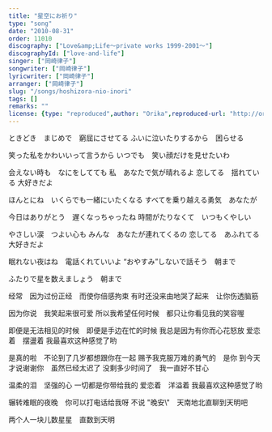 ```yaml
---
title: "星空にお祈り"
type: "song"
date: "2010-08-31"
order: 11010
discography: ["Love&amp;Life〜private works 1999-2001〜"]
discographyId: ["love-and-life"]
singer: ["岡崎律子"]
songwriter: ["岡崎律子"]
lyricwriter: ["岡崎律子"]
arranger: ["岡崎律子"]
slug: "/songs/hoshizora-nio-inori"
tags: []
remarks: ""
license: {type: "reproduced",author: "Orika",reproduced-url: "http://orikamushi.myweb.hinet.net/",reproduced-website: "織歌蟲網站"}
---
```


ときどき　まじめで　窮屈にさせてる 
ふいに泣いたりするから　困らせる 

笑った私をかわいいって言うから 
いつでも　笑い顔だけを見せたいわ 

会えない時も　なにをしてても 
私　あなたで気が晴れるよ 
恋してる　揺れている 
大好きだよ 

ほんとにね　いくらでも一緒にいたくなる 
すべてを乗り越える勇気　あなたが

今日はありがとう　遅くなっちゃったね 
時間がたりなくて　いつもくやしい 

やさしい涙　つよい心も 
みんな　あなたが連れてくるの 
恋してる　あふれてる 
大好きだよ 

眠れない夜はね　電話くれていいよ 
“おやすみ”しないで話そう　朝まで 

ふたりで星を数えましょう　朝まで

<!-- 翻译 -->

经常　因为过份正经　而使你倍感拘束 
有时还没来由地哭了起来　让你伤透脑筋 

因为你说　我笑起来很可爱 
所以我希望任何时候　都只让你看见我的笑容喔 

即便是无法相见的时候　即便是手边在忙的时候 
我总是因为有你而心花怒放 
爱恋着　摆盪着 
我最喜欢这种感觉了哟 

是真的啦　不论到了几岁都想跟你在一起 
赐予我克服万难的勇气的　是你
到今天才说谢谢你　虽然已经太迟了 
没剩多少时间了　我一直好不甘心 

温柔的泪　坚强的心 
一切都是你带给我的 
爱恋着　洋溢着 
我最喜欢这种感觉了哟 

辗转难眠的夜晚　你可以打电话给我呀 
不说 \"晚安\\"　天南地北直聊到天明吧 

两个人一块儿数星星　直数到天明
